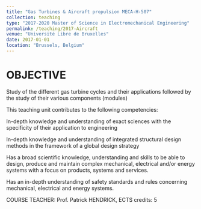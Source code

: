 ```yaml
---
title: "Gas Turbines & Aircraft propulsion MECA-H-507"
collection: teaching
type: "2017-2020 Master of Science in Electromechanical Engineering"
permalink: /teaching/2017-Aircraft
venue: "Université Libre de Bruxelles"
date: 2017-01-01
location: "Brussels, Belgium"
---
```


OBJECTIVE
======

Study of the different gas turbine cycles and their applications followed by the study of their various components (modules)

This teaching unit contributes to the following competencies:

In-depth knowledge and understanding of exact sciences with the specificity of their application to engineering

In-depth knowledge and understanding of integrated structural design methods in the framework of a global design strategy

Has a broad scientific knowledge, understanding and skills to be able to design, produce and maintain complex mechanical, electrical and/or energy systems with a focus on products, systems and services.

Has an in-depth understanding of safety standards and rules concerning mechanical, electrical and energy systems.


COURSE TEACHER: Prof. Patrick HENDRICK, ECTS credits: 5



